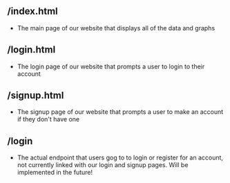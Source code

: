 ## /index.html

- The main page of our website that displays all of the data and graphs

## /login.html

- The login page of our website that prompts a user to login to their account

## /signup.html

- The signup page of our website that prompts a user to make an account if they don't have one

## /login

- The actual endpoint that users gog to to login or register for an account, not currently linked with our login and signup pages. Will be implemented in the future!
